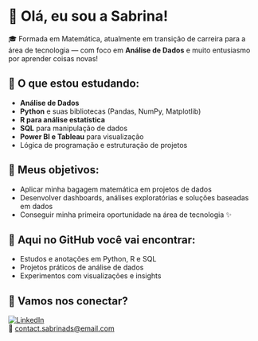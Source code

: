 # 👋 Olá, eu sou a Sabrina!

🎓 Formada em Matemática, atualmente em transição de carreira para a área de tecnologia — com foco em **Análise de Dados** e muito entusiasmo por aprender coisas novas!

## 🚀 O que estou estudando:
- **Análise de Dados**
- **Python** e suas bibliotecas (Pandas, NumPy, Matplotlib)
- **R para análise estatística**
- **SQL** para manipulação de dados
- **Power BI e Tableau** para visualização
- Lógica de programação e estruturação de projetos
  
## 🎯 Meus objetivos:
- Aplicar minha bagagem matemática em projetos de dados
- Desenvolver dashboards, análises exploratórias e soluções baseadas em dados
- Conseguir minha primeira oportunidade na área de tecnologia ✨

## 📌 Aqui no GitHub você vai encontrar:
- Estudos e anotações em Python, R e SQL
- Projetos práticos de análise de dados
- Experimentos com visualizações e insights

## 🤝 Vamos nos conectar?
[![LinkedIn](https://img.shields.io/badge/-LinkedIn-0A66C2?style=flat-square&logo=linkedin&logoColor=white)](https://linkedin.com/in/sabrina-da-silva-b4b333172)\
📧 contact.sabrinads@email.com


<!---
databysabrina/databysabrina is a ✨ special ✨ repository because its `README.md` (this file) appears on your GitHub profile.
You can click the Preview link to take a look at your changes.
--->
